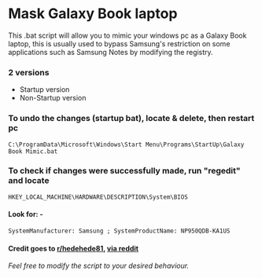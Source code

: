 # Mask Galaxy Book laptop
This .bat script will allow you to mimic your windows pc as a Galaxy Book laptop, this is usually used to bypass Samsung's restriction on some applications such as Samsung Notes by modifying the registry.
### 2 versions
- Startup version
- Non-Startup version


### To undo the changes (startup bat), locate & delete, then restart pc
`C:\ProgramData\Microsoft\Windows\Start Menu\Programs\StartUp\Galaxy Book Mimic.bat`


### To check if changes were successfully made, run "regedit" and locate
`HKEY_LOCAL_MACHINE\HARDWARE\DESCRIPTION\System\BIOS`

#### Look for: -
`SystemManufacturer: Samsung ;
SystemProductName: NP950QDB-KA1US`

#### Credit goes to [r/hedehede81](https://www.reddit.com/user/hedehede81), [via reddit](https://www.reddit.com/r/GalaxyBook/comments/15v05bv/samsung_notes_does_not_run_on_nongalaxy_book/?utm_source=share&utm_medium=web2x&context=3)
_Feel free to modify the script to your desired behaviour._
